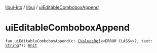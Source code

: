 [libui-ktx](../index.md) / [libui](index.md) / [uiEditableComboboxAppend](./ui-editable-combobox-append.md)

# uiEditableComboboxAppend

`fun uiEditableComboboxAppend(c: `[`CValuesRef`](../kotlinx.cinterop/-c-values-ref/index.md)`<<ERROR CLASS>>?, text: `[`String`](https://kotlinlang.org/api/latest/jvm/stdlib/kotlin/-string/index.html)`?): `[`Unit`](https://kotlinlang.org/api/latest/jvm/stdlib/kotlin/-unit/index.html)